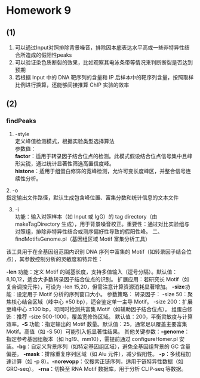 # Homework 9
## (1)
1. 可以通过Input对照排除背景噪音，排除因本底表达水平高或一些非特异性结合所造成的假阳性peaks
2. 可以验证染色质断裂的效果，比如观察其电泳条带等情况来判断断裂是否达到预期
3. 若根据 Input 中的 DNA 靶序列的含量和 IP 后样本中的靶序列含量，按照取样比例进行换算，还能够间接推算 ChIP 实验的效率
## (2)
### findPeaks​
1. -style<br>
​定义峰值检测模式，根据实验类型选择算法<br>
​参数值：<br>
​**factor**：适用于转录因子结合位点的检测。此模式假设结合位点信号集中且峰形尖锐，通过统计显著性筛选高置信度峰。<br>
​**histone**：适用于组蛋白修饰的宽峰检测，允许可变长度峰区，并整合信号连续性分析。<br>

​2. -o<br>
​指定输出文件路径，默认生成包含峰位置、富集分数和统计信息的文本文件<br>

3. ​-i<br>
​功能：输入对照样本（如 Input 或 IgG）的 tag directory（由 makeTagDirectory 生成），用于背景噪音校正。
​重要性：通过对比实验组与对照组，排除非特异性结合或测序偏好性导致的假阳性峰。
二、findMotifsGenome.pl​（基因组区域 Motif 富集分析工具）

该工具用于在全基因组范围内识别 DNA 序列中富集的 Motif（如转录因子结合位点），其参数控制分析的灵敏度和特异性：

​**-len**
​功能：定义 Motif 的碱基长度，支持多值输入（逗号分隔）。
​默认值：8,10,12，适合大多数转录因子结合位点的识别。
​扩展应用：若研究长 Motif（如复合调控元件），可设为 -len 15,20，但需注意计算资源消耗显著增加。
​**-size**
​功能：设定用于 Motif 分析的序列窗口大小。
​参数策略：
​转录因子：
-size 50：聚焦核心结合区域（峰中心 ±50 bp），适合鉴定单一主导 Motif。
-size 200：扩展至峰中心 ±100 bp，可同时检测共富集 Motif（如辅助因子结合位点）。
​组蛋白修饰：推荐 -size 500-1000，覆盖宽修饰区域。
​默认值：200，平衡灵敏度与计算效率。
​**-S**
​功能：指定输出的 Motif 数量。
​默认值：25，通常足以覆盖主要富集 Motif。高值（如 -S 50）可能引入低显著性结果。
​其他关键参数：
​**-genome**：指定参考基因组版本（如 hg19、mm10），需提前通过 configureHomer.pl 安装。
​**-bg**：自定义背景序列（如特定基因组区域），避免全基因组背景的 GC 含量偏差。
​**-mask**：排除重复序列区域（如 Alu 元件），减少假阳性。
​**-p**：多线程加速计算（如 -p 8）。
​**-norevopp**：仅搜索正链序列，适用于链特异性数据（如 GRO-seq）。
​**-rna**：切换至 RNA Motif 数据库，用于分析 CLIP-seq 等数据。
